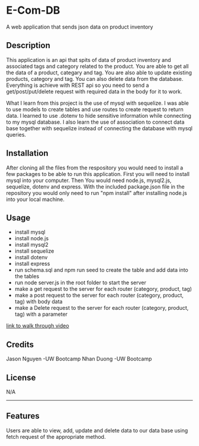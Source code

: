 # E-Com-DB
A web application that sends json data on product inventory

## Description

This application is an api that spits of data of product inventory and associated tags and category related to the product. You are able to get all the data of a product, categary and tag. You are also able to update existing products, category and tag. You can also delete data from the database. Everything is achieve with REST api so you need to send a get/post/put/delete request with required data in the body for it to work. 

What I learn from this project is the use of mysql with sequelize. I was able to use models to create tables and use routes to create request to return data. I learned to use .dotenv to hide sensitive information while connecting to my mysql database. I also learn the use of association to connect data base together with sequelize instead of connecting the database with mysql queries. 

## Installation

After cloning all the files from the respository you would need to install a few packages to be able to run this application. First you will need to install mysql into your computer. Then You would need node.js, mysql2.js, sequelize, dotenv and  express. With the included package.json file in the repository you would only need to run "npm install" after installing node.js into your local machine. 

## Usage
- install mysql
- install node.js
- install mysql2
- install sequelize
- install dotenv
- install express 
- run schema.sql and npm run seed to create the table and add data into the tables
- run node server.js in the root folder to start the server
- make a get request to the server for each router (category, product, tag)
- make a post request to the server for each router (category, product, tag) with body data
- make a Delete request to the server for each router (category, product, tag) with a parameter


[link to walk through video](https://drive.google.com/file/d/1B4SKNkX8YfVMF1X2sRhouvlIUmtb1CQs/view)


## Credits
Jason Nguyen -UW Bootcamp
Nhan Duong -UW Bootcamp

## License

N/A

---


## Features

Users are able to view, add, update and delete data to our data base using fetch request of the appropriate method. 